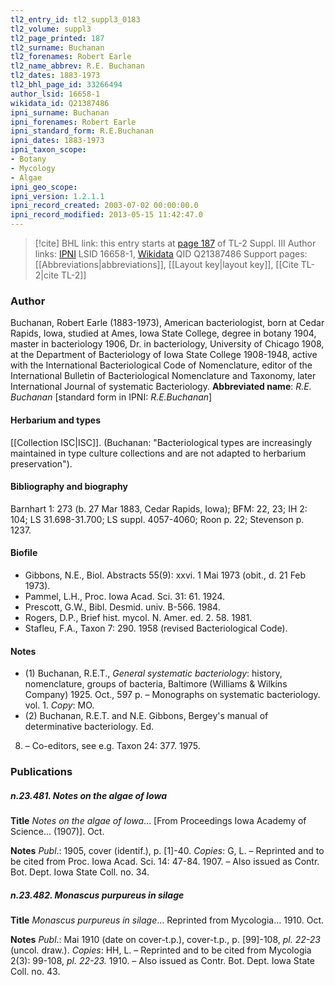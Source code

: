 ```yaml
---
tl2_entry_id: tl2_suppl3_0183
tl2_volume: suppl3
tl2_page_printed: 187
tl2_surname: Buchanan
tl2_forenames: Robert Earle
tl2_name_abbrev: R.E. Buchanan
tl2_dates: 1883-1973
tl2_bhl_page_id: 33266494
author_lsid: 16658-1
wikidata_id: Q21387486
ipni_surname: Buchanan
ipni_forenames: Robert Earle
ipni_standard_form: R.E.Buchanan
ipni_dates: 1883-1973
ipni_taxon_scope: 
- Botany
- Mycology
- Algae
ipni_geo_scope: 
ipni_version: 1.2.1.1
ipni_record_created: 2003-07-02 00:00:00.0
ipni_record_modified: 2013-05-15 11:42:47.0
---
```


> [!cite] BHL link: this entry starts at [page 187](https://www.biodiversitylibrary.org/page/33266494) of TL-2 Suppl. III
> Author links: [IPNI](https://www.ipni.org/a/16658-1) LSID 16658-1, [Wikidata](https://www.wikidata.org/wiki/Q21387486) QID Q21387486
> Support pages: [[Abbreviations|abbreviations]], [[Layout key|layout key]], [[Cite TL-2|cite TL-2]]

### Author

Buchanan, Robert Earle (1883-1973), American bacteriologist, born at Cedar Rapids, Iowa, studied at Ames, Iowa State College, degree in botany 1904, master in bacteriology 1906, Dr. in bacteriology, University of Chicago 1908, at the Department of Bacteriology of Iowa State College 1908-1948, active with the International Bacteriological Code of Nomenclature, editor of the International Bulletin of Bacteriological Nomenclature and Taxonomy, later International Journal of systematic Bacteriology. 
**Abbreviated name**: *R.E. Buchanan* \[standard form in IPNI: *R.E.Buchanan*\]

#### Herbarium and types

[[Collection ISC|ISC]]. (Buchanan: "Bacteriological types are increasingly maintained in type culture collections and are not adapted to herbarium preservation").

#### Bibliography and biography

Barnhart 1: 273 (b. 27 Mar 1883, Cedar Rapids, Iowa); BFM: 22, 23; IH 2: 104; LS 31.698-31.700; LS suppl. 4057-4060; Roon p. 22; Stevenson p. 1237.

#### Biofile

- Gibbons, N.E., Biol. Abstracts 55(9): xxvi. 1 Mai 1973 (obit., d. 21 Feb 1973).
- Pammel, L.H., Proc. Iowa Acad. Sci. 31: 61. 1924.
- Prescott, G.W., Bibl. Desmid. univ. B-566. 1984.
- Rogers, D.P., Brief hist. mycol. N. Amer. ed. 2. 58. 1981.
- Stafleu, F.A., Taxon 7: 290. 1958 (revised Bacteriological Code).

#### Notes

- (1) Buchanan, R.E.T., *General systematic bacteriology*: history, nomenclature, groups of bacteria, Baltimore (Williams & Wilkins Company) 1925. Oct., 597 p. – Monographs on systematic bacteriology. vol. 1. *Copy*: MO.
- (2) Buchanan, R.E.T. and N.E. Gibbons, Bergey's manual of determinative bacteriology. Ed.
8. – Co-editors, see e.g. Taxon 24: 377. 1975.

### Publications

##### n.23.481. Notes on the algae of Iowa

**Title**
*Notes on the algae of Iowa*... \[From Proceedings Iowa Academy of Science... (1907)\]. Oct.

**Notes**
*Publ*.: 1905, cover (identif.), p. \[1\]-40. *Copies*: G, L. – Reprinted and to be cited from Proc. Iowa Acad. Sci. 14: 47-84. 1907. – Also issued as Contr. Bot. Dept. Iowa State Coll. no. 34.

##### n.23.482. Monascus purpureus in silage

**Title**
*Monascus purpureus in silage*... Reprinted from Mycologia... 1910. Oct.

**Notes**
*Publ*.: Mai 1910 (date on cover-t.p.), cover-t.p., p. \[99\]-108, *pl. 22-23* (uncol. draw.). *Copies*: HH, L. – Reprinted and to be cited from Mycologia 2(3): 99-108, *pl. 22-23.* 1910. – Also issued as Contr. Bot. Dept. Iowa State Coll. no. 43.

